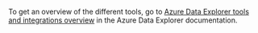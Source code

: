 To get an overview of the different tools, go to [Azure Data Explorer tools and integrations overview](/azure/data-explorer/tools-integrations-overview#azure-data-explorer-query-tools) in the Azure Data Explorer documentation.